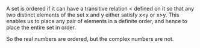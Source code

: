 A set is ordered if it can have a transitive relation \< defined on it
so that any two distinct elements of the set x and y either satisfy x\<y
or x\>y. This enables us to place any pair of elements in a definite
order, and hence to place the entire set in order.

So the real numbers are ordered, but the complex numbers are not.
